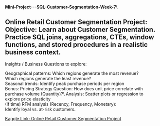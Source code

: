 **Mini-Project---SQL-Customer-Segmentation-Week-7**\

## Online Retail Customer Segmentation Project: Objective: Learn about Customer Segmentation. Practice SQL joins, aggregations, CTEs, window functions, and stored procedures in a realistic business context.

Insights / Business Questions to explore:

Geographical patterns: Which regions generate the most revenue?\
Which regions generate the least revenue?\
Seasonal trends: Identify peak purchase periods per region\
Bonus: Pricing Strategy Question: How does unit price correlate with purchase volume (Quantity)?\ 
Analysis: Scatter plots or regression to explore price elasticity\
(If time) RFM analysis (Recency, Frequency, Monetary):\
Identify loyal vs. at-risk customers.

[Kaggle Link: Online Retail Customer Segmentation Project](https://www.kaggle.com/datasets/lxnmobill/online-retail-customer-segmentation-project?select=retail_cleaned.csv)

